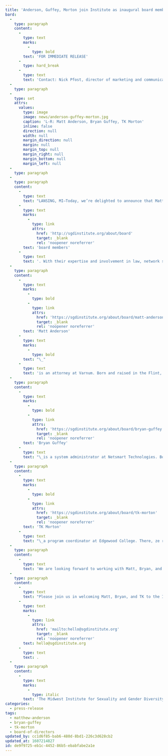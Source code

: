 ```yaml
---
title: 'Anderson, Guffey, Morton join Institute as inaugural board members'
bard:
  -
    type: paragraph
    content:
      -
        type: text
        marks:
          -
            type: bold
        text: 'FOR IMMEDIATE RELEASE'
      -
        type: hard_break
      -
        type: text
        text: 'Contact: Nick Pfost, director of marketing and communications (nick@sgdinstitute.org)'
  -
    type: paragraph
  -
    type: set
    attrs:
      values:
        type: image
        image: news/anderson-guffey-morton.jpg
        caption: 'L-R: Matt Anderson, Bryan Guffey, TK Morton'
        inline: false
        direction: null
        width: null
        margin_direction: null
        margin: null
        margin_top: null
        margin_right: null
        margin_bottom: null
        margin_left: null
  -
    type: paragraph
  -
    type: paragraph
    content:
      -
        type: text
        text: "LANSING, MI—Today, we’re delighted to announce that Matt Anderson, Bryan Guffey, and TK Morton have joined the Institute as our inaugural\_"
      -
        type: text
        marks:
          -
            type: link
            attrs:
              href: 'http://sgdinstitute.org/about/board'
              target: _blank
              rel: 'noopener noreferrer'
        text: 'board members'
      -
        type: text
        text: '. With their expertise and involvement in law, network systems, and higher education, this represents a critical step in the development of the Institute as an organization and in better serving students throughout the region through a diversity of academic, professional, and personal experiences.'
  -
    type: paragraph
    content:
      -
        type: text
        marks:
          -
            type: bold
          -
            type: link
            attrs:
              href: 'https://sgdinstitute.org/about/board/matt-anderson'
              target: _blank
              rel: 'noopener noreferrer'
        text: 'Matt Anderson'
      -
        type: text
        marks:
          -
            type: bold
        text: "\_"
      -
        type: text
        text: 'is an attorney at Varnum. Born and raised in the Flint, Michigan area, Matt completed his bachelor of arts degree in film and video studies at the University of Michigan in Ann Arbor. After graduating, he managed projects in the film programming department at Outfest—Los Angeles’ LGBT film festival—and later worked for Sundance Institute and Sundance Film Festival, where he managed public programming initiatives. In 2008, Matt returned to Ann Arbor to pursue his juris doctor degree at the University of Michigan Law School. During that time, he interned for the Triangle Foundation (now Equality Michigan)—a Detroit-based LGBT advocacy organization—in its Victim Services department, supporting LGBT victims of hate and bias crimes. After receiving his law degree, Matt moved back to Los Angeles to work in the Los Angeles City Attorney’s Office, and later at Bergman Dacey Goldsmith, an LA-based litigation firm. Matt came home to Michigan in 2014, joining Varnum''s trial group in Grand Rapids, where he practices general commercial and real estate litigation, some family law, and maintains an active pro bono practice.'
  -
    type: paragraph
    content:
      -
        type: text
        marks:
          -
            type: bold
          -
            type: link
            attrs:
              href: 'https://sgdinstitute.org/about/board/bryan-guffey'
              target: _blank
              rel: 'noopener noreferrer'
        text: 'Bryan Guffey'
      -
        type: text
        text: "\_is a system administrator at Netsmart Technologies. Born in Lawrence, Kansas, Bryan is the child of a black mother from inner city Kansas City and a white father from 300 acres of rural farmland—parents they saw fight hard for the acceptance and opportunities of their kids. Bryan spent the mid-90s in suburban Ohio and entered college at the age of 20. At Kent State University, they became involved with Delta Lambda Phi—the nation’s oldest and largest fraternity for gay, bisexual, and progressive men—and began their commitment to service. Bryan graduated from Kent State with a bachelor of fine arts in musical theatre, later producing a benefit for GLSEN at the New York Theatre, performing on a cruise around the world, and continuing to serve DLP in various roles. Today, Bryan is the president of DLP’s alumni association. They also serve as a board member— previously diversity and inclusion coordinator—of the Women’s A Cappella Association. Through that work, they’re heavily involved in the a cappella community and teach high school and college students how to share their stories and connect with other people authentically and truthfully through music and performance. As system administrator for Netsmart Technologies, Bryan works to enable healthcare organizations across the United States to provide high-quality behavioral health care through innovative technology and human solutions. In their free time, Bryan enjoys science fiction and fantasy epics of all kinds—tv, movies, and books—and loves to travel."
  -
    type: paragraph
    content:
      -
        type: text
        marks:
          -
            type: bold
          -
            type: link
            attrs:
              href: 'https://sgdinstitute.org/about/board/tk-morton'
              target: _blank
              rel: 'noopener noreferrer'
        text: 'TK Morton'
      -
        type: text
        text: "\_a program coordinator at Edgewood College. There, ze runs a Multicultural Student Achievement Program that supports underrepresented students, creates a sense of belonging, and builds professional skills to navigate Predominately White Institutions (PWIs). Ze is a Black Trans Queer Person born and raised in Kalamazoo, Michigan, currently living in Madison, Wisconsin. Ze holds a bachelor's degree in women’s and gender studies from Eastern Michigan University, where ze focused on creating radical ways for zirs communities to thrive in these oppressive institutions. Ze is also a board member of the Transliberation Art Coalition, a collective creating a more just environment for trans and gender non-conforming artists and performers in Madison and the greater Midwest. As a new artist, ze is rediscovering what it means to be black, queer, trans, and a spiritual being. Ze is learning this through photography and tarot cards. When ze is not working on art, ze enjoys K-pop and quality time with the family cat."
  -
    type: paragraph
    content:
      -
        type: text
        text: 'We are looking forward to working with Matt, Bryan, and TK, and grateful for the wisdom, perspectives, and guidance they’re already bringing to bear at the Institute, in their communities, and around the region.'
  -
    type: paragraph
    content:
      -
        type: text
        text: "Please join us in welcoming Matt, Bryan, and TK to the Institute team! Send a note to\_"
      -
        type: text
        marks:
          -
            type: link
            attrs:
              href: 'mailto:hello@sgdinstitute.org'
              target: _blank
              rel: 'noopener noreferrer'
        text: hello@sgdinstitute.org
      -
        type: text
        text: .
  -
    type: paragraph
    content:
      -
        type: text
        marks:
          -
            type: italic
        text: 'The Midwest Institute for Sexuality and Gender Diversity empowers students of diverse sexualities and genders to inspire sustainable change; leads higher education colleagues in relevant and inclusive practices; and advances knowledge of sexuality and gender through advocacy and expansive programming.'
categories:
  - press-release
tags:
  - matthew-anderson
  - bryan-guffey
  - tk-morton
  - board-of-directors
updated_by: cc1d6f85-bab6-480d-8bd1-226c3d628cb2
updated_at: 1607214827
id: de9f9725-eb1c-4452-86b5-ebabfabe2a1e
---
```

